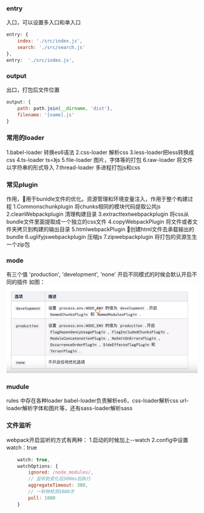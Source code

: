 ### entry
入口，可以设置多入口和单入口
```js
entry: {
    index: './src/index.js',
    search: './src/search.js'
},
entry:  './src/index.js',
```
### output
出口，打包后文件位置
```js
output: {
    path: path.join(__dirname, 'dist'),
    filename: '[name].js'
}
```

### 常用的loader
1.babel-loader 转换es6语法
2.css-loader 解析css
3.less-loader把less转换成css
4.ts-loader ts=》js
5.file-loader 图片，字体等的打包
6.raw-loader 将文件以字符串的形式导入
7.thread-loader 多进程打包js和css

### 常见plugin
作用，用于bunldle文件的优化。资源管理和环境变量注入，作用于整个构建过程
1.Commonschunkplugin 将chunks相同的模块代码提取公共js
2.cleanWebpackplugin 清理构建目录
3.extracttextwebpackplugin 将css从bundle文件里面提取成一个独立的css文件
4.copyWebpackPlugin 将文件或者文件夹拷贝到构建的输出目录
5.htmlwebpackPlugin 创建html文件去承载输出的bundle
6.uglifyjswebpackplugin 压缩js
7.zipwebpackplugin 将打包的资源生生一个zip包
 
 ### mode
 有三个值 'production', 'development', 'none'
 开启不同模式的时候会默认开启不同的插件
 如图：
 ![区别](https://github.com/wanghao1993/practice/blob/master/webpack/1560840621214.jpg)

### mudule
rules 中存在各种loader
babel-loader负责解析es6，css-loader解析css url-loader解析字体和图片等，还有sass-loader解析sass

### 文件监听
webpack开启监听的方式有两种：
    1.启动的时候加上--watch
    2.config中设置watch：true
```js
    watch: true,
    watchOptions: {
        ignored: /node_modules/,
        // 监听到变化后300ms后执行
        aggregateTimeout: 300,
        // 一秒钟检测1000次
        poll: 1000
    }
```
### 